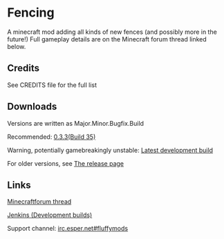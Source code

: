Fencing
=======
A minecraft mod adding all kinds of new fences (and possibly more in the future!)
Full gameplay details are on the Minecraft forum thread linked below.


Credits
-------
See CREDITS file for the full list

Downloads
-------
Versions are written as Major.Minor.Bugfix.Build

Recommended: [0.3.3(Build 35)](https://github.com/tyrope/fencing/releases/download/v0.3.3.35/fencing-0.3.3.35.jar)

Warning, potentially gamebreakingly unstable: [Latest development build](http://willie.dftba.net/jenkins/job/Fencing/lastSuccessfulBuild/artifact/fencing-nightly.jar)

For older versions, see [The release page](https://github.com/tyrope/fencing/releases)

Links
-------
[Minecraftforum thread](http://www.minecraftforum.net/topic/2258380-fencing/)

[Jenkins (Development builds)](http://willie.dftba.net/jenkins/job/Fencing/)

Support channel: [irc.esper.net#fluffymods](https://webchat.esper.net/?channels=fluffymods)
